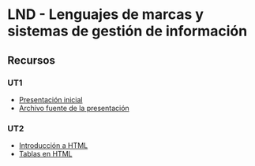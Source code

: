 # LND - Lenguajes de marcas y sistemas de gestión de información
## Recursos

### UT1

* [Presentación inicial](https://hackmd.io/@ichigar/H1R-hN7TR)
* [Archivo fuente de la presentación](recursos/ut1/archivo_fuente_presentacion_inicial.md.src)

### UT2

* [Introducción a HTML](recursos/ut2/)
* [Tablas en HTML](recursos/ut2/tutorial_tablas_html.md)
